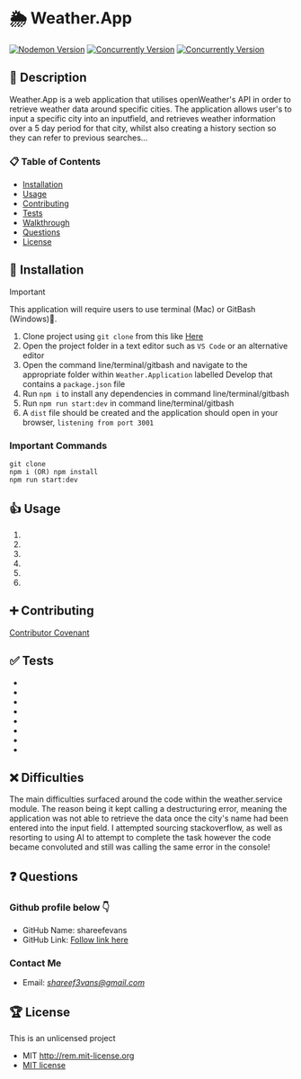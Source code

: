 # 🌦️ Weather.App

[![Nodemon Version](https://img.shields.io/npm/v/nodemon.svg)](https://www.npmjs.com/package/nodemon) [![Concurrently Version](https://img.shields.io/npm/v/concurrently.svg)](https://www.npmjs.com/package/concurrently) [![Concurrently Version](https://img.shields.io/npm/v/concurrently.svg)](https://www.npmjs.com/package/concurrently)

## 🚀 Description

Weather.App is a web application that utilises openWeather's API in order to retrieve weather data around specific cities. The application allows user's to input a specific city into an inputfield, and retrieves weather information over a 5 day period for that city, whilst also creating a history section so they can refer to previous searches...

### 📋 Table of Contents

- [Installation](#installation)
- [Usage](#usage)
- [Contributing](#contributing)
- [Tests](#tests)
- [Walkthrough](#walkthrough)
- [Questions](#questions)
- [License](#license)

## 🔌 Installation

> [!IMPORTANT]
> This application will require users to use terminal (Mac) or GitBash (Windows)🚨.

1. Clone project using `git clone` from this like [Here](https://github.com/shareefevans/Weather.Application)
2. Open the project folder in a text editor such as `VS Code` or an alternative editor
3. Open the command line/terminal/gitbash and navigate to the appropriate folder within `Weather.Application` labelled Develop that contains a `package.json` file
4. Run `npm i` to install any dependencies in command line/terminal/gitbash
5. Run `npm run start:dev` in command line/terminal/gitbash
6. A `dist` file should be created and the application should open in your browser, `listening from port 3001`

### Important Commands

```
git clone
npm i (OR) npm install
npm run start:dev
```

## 👍 Usage

1.
2.
3.
4.
5.
6.

## ➕ Contributing

[Contributor Covenant](https://www.contributor-covenant.org/)

## ✅ Tests

-
-
-
-
-
-
-
-

## ❌ Difficulties

The main difficulties surfaced around the code within the weather.service module. The reason being it kept calling a destructuring error, meaning the application was not able to retrieve the data once the city's name had been entered into the input field. I attempted sourcing stackoverflow, as well as resorting to using AI to attempt to complete the task however the code became convoluted and still was calling the same error in the console!

## ❓ Questions

### Github profile below 👇

- GitHub Name: shareefevans
- GitHub Link: [Follow link here](https://github.com/shareefevans)

### Contact Me

- Email: *shareef3vans@gmail.com*

## 🏆 License

This is an unlicensed project

- MIT http://rem.mit-license.org
- [MIT license](https://raw.githubusercontent.com/jeffbski/wait-on/master/LICENSE)
